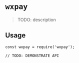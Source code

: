 # `wxpay`

> TODO: description

## Usage

```
const wxpay = require('wxpay');

// TODO: DEMONSTRATE API
```
